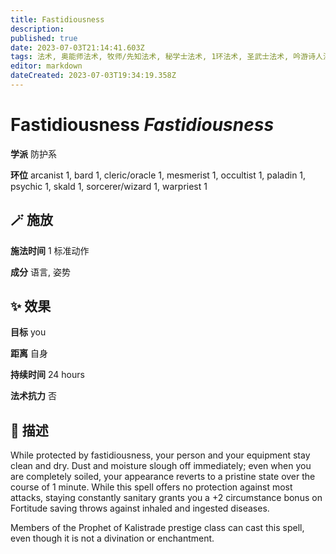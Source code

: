 ```yaml
---
title: Fastidiousness
description: 
published: true
date: 2023-07-03T21:14:41.603Z
tags: 法术, 奥能师法术, 牧师/先知法术, 秘学士法术, 1环法术, 圣武士法术, 吟游诗人法术, 防护系, 异能者法术, 催眠师法术, 法师/术士法术, 歌者法术, 战斗祭司法术
editor: markdown
dateCreated: 2023-07-03T19:34:19.358Z
---
```


# **Fastidiousness** *Fastidiousness*

**学派** 防护系 

**环位** arcanist 1, bard 1, cleric/oracle 1, mesmerist 1, occultist 1, paladin 1, psychic 1, skald 1, sorcerer/wizard 1, warpriest 1

## 🪄 施放

**施法时间** 1 标准动作

**成分** 语言, 姿势

## ✨ 效果 

**目标** you 

**距离** 自身  

**持续时间** 24 hours 

**法术抗力** 否

## 📖 描述

While protected by fastidiousness, your person and your equipment stay clean and dry. Dust and moisture slough off immediately; even when you are completely soiled, your appearance reverts to a pristine state over the course of 1 minute. While this spell offers no protection against most attacks, staying constantly sanitary grants you a +2 circumstance bonus on Fortitude saving throws against inhaled and ingested diseases.

Members of the Prophet of Kalistrade prestige class can cast this spell, even though it is not a divination or enchantment.
    